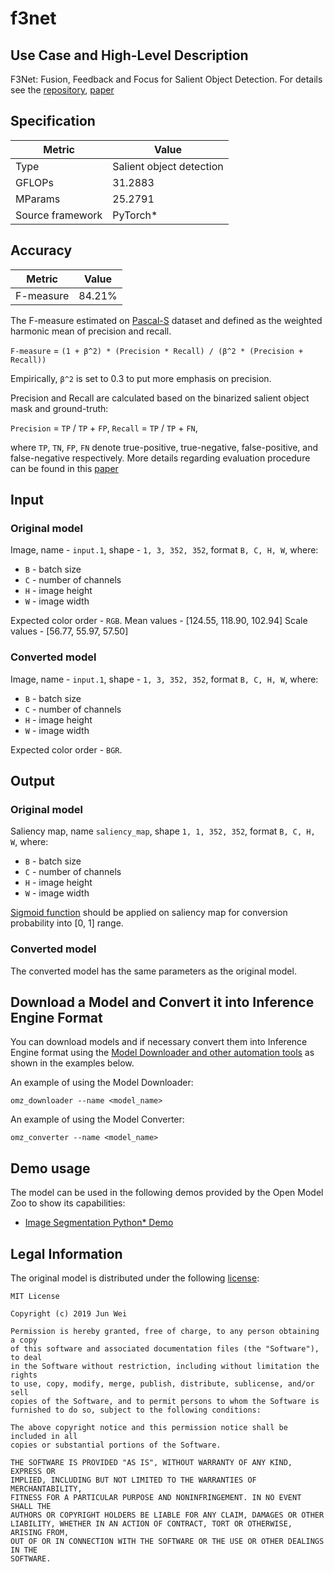 # f3net

## Use Case and High-Level Description

F3Net: Fusion, Feedback and Focus for Salient Object Detection. For details see
the [repository](https://github.com/weijun88/F3Net), [paper](https://arxiv.org/abs/1911.11445)

## Specification

| Metric                          | Value                                    |
|---------------------------------|------------------------------------------|
| Type                            | Salient object detection                 |
| GFLOPs                          | 31.2883                                  |
| MParams                         | 25.2791                                  |
| Source framework                | PyTorch\*                                |

## Accuracy

| Metric    | Value |
| --------- | ----- |
| F-measure | 84.21%|

The F-measure estimated on [Pascal-S](http://cbs.ic.gatech.edu/salobj/) dataset and defined as the weighted harmonic mean of precision and recall.

`F-measure` = `(1 + β^2) * (Precision * Recall) / (β^2 * (Precision + Recall))`

Empirically, `β^2` is set to 0.3 to put more emphasis on precision.

Precision and Recall are calculated based on the binarized salient object mask and ground-truth:

`Precision` = `TP` / `TP` + `FP`, `Recall` = `TP` / `TP` + `FN`,

where `TP`, `TN`, `FP`, `FN` denote true-positive, true-negative, false-positive, and false-negative respectively.
More details regarding evaluation procedure can be found in this [paper](https://ieeexplore.ieee.org/document/5206596)

## Input

### Original model

Image, name - `input.1`, shape - `1, 3, 352, 352`, format `B, C, H, W`, where:

- `B` - batch size
- `C` - number of channels
- `H` - image height
- `W` - image width

Expected color order - `RGB`.
Mean values - [124.55, 118.90, 102.94]
Scale values - [56.77,  55.97,  57.50]

### Converted model

Image, name - `input.1`, shape - `1, 3, 352, 352`, format `B, C, H, W`, where:

- `B` - batch size
- `C` - number of channels
- `H` - image height
- `W` - image width

Expected color order - `BGR`.

## Output

### Original model
Saliency map, name `saliency_map`, shape `1, 1, 352, 352`, format `B, C, H, W`, where:

- `B` - batch size
- `C` - number of channels
- `H` - image height
- `W` - image width

[Sigmoid function](https://en.wikipedia.org/wiki/Sigmoid_function) should be applied on saliency map for conversion probability into [0, 1] range.

### Converted model

The converted model has the same parameters as the original model.

## Download a Model and Convert it into Inference Engine Format

You can download models and if necessary convert them into Inference Engine format using the [Model Downloader and other automation tools](../../../tools/model_tools/README.md) as shown in the examples below.

An example of using the Model Downloader:
```
omz_downloader --name <model_name>
```

An example of using the Model Converter:
```
omz_converter --name <model_name>
```

## Demo usage

The model can be used in the following demos provided by the Open Model Zoo to show its capabilities:

* [Image Segmentation Python\* Demo](../../../demos/segmentation_demo/python/README.md)

## Legal Information

The original model is distributed under the following
[license](https://github.com/weijun88/F3Net/blob/master/LICENSE):

```
MIT License

Copyright (c) 2019 Jun Wei

Permission is hereby granted, free of charge, to any person obtaining a copy
of this software and associated documentation files (the "Software"), to deal
in the Software without restriction, including without limitation the rights
to use, copy, modify, merge, publish, distribute, sublicense, and/or sell
copies of the Software, and to permit persons to whom the Software is
furnished to do so, subject to the following conditions:

The above copyright notice and this permission notice shall be included in all
copies or substantial portions of the Software.

THE SOFTWARE IS PROVIDED "AS IS", WITHOUT WARRANTY OF ANY KIND, EXPRESS OR
IMPLIED, INCLUDING BUT NOT LIMITED TO THE WARRANTIES OF MERCHANTABILITY,
FITNESS FOR A PARTICULAR PURPOSE AND NONINFRINGEMENT. IN NO EVENT SHALL THE
AUTHORS OR COPYRIGHT HOLDERS BE LIABLE FOR ANY CLAIM, DAMAGES OR OTHER
LIABILITY, WHETHER IN AN ACTION OF CONTRACT, TORT OR OTHERWISE, ARISING FROM,
OUT OF OR IN CONNECTION WITH THE SOFTWARE OR THE USE OR OTHER DEALINGS IN THE
SOFTWARE.
```
